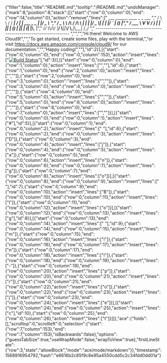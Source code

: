 {"filter":false,"title":"README.md","tooltip":"/README.md","undoManager":{"mark":8,"position":8,"stack":[[{"start":{"row":0,"column":0},"end":{"row":14,"column":0},"action":"remove","lines":["         ___        ______     ____ _                 _  ___  ","        / \\ \\      / / ___|   / ___| | ___  _   _  __| |/ _ \\ ","       / _ \\ \\ /\\ / /\\___ \\  | |   | |/ _ \\| | | |/ _` | (_) |","      / ___ \\ V  V /  ___) | | |___| | (_) | |_| | (_| |\\__, |","     /_/   \\_\\_/\\_/  |____/   \\____|_|\\___/ \\__,_|\\__,_|  /_/ "," ----------------------------------------------------------------- ","","","Hi there! Welcome to AWS Cloud9!","","To get started, create some files, play with the terminal,","or visit https://docs.aws.amazon.com/console/cloud9/ for our documentation.","","Happy coding!",""],"id":2}],[{"start":{"row":0,"column":0},"end":{"row":0,"column":153},"action":"insert","lines":["[![Build Status](https://travis-ci.org/jakematthews1234/simple-django-blog.svg?branch=master)](https://travis-ci.org/jakematthews1234/simple-django-blog)"],"id":3}],[{"start":{"row":0,"column":0},"end":{"row":1,"column":0},"action":"insert","lines":["",""],"id":4},{"start":{"row":1,"column":0},"end":{"row":2,"column":0},"action":"insert","lines":["",""]},{"start":{"row":2,"column":0},"end":{"row":3,"column":0},"action":"insert","lines":["",""]},{"start":{"row":3,"column":0},"end":{"row":4,"column":0},"action":"insert","lines":["",""]},{"start":{"row":4,"column":0},"end":{"row":5,"column":0},"action":"insert","lines":["",""]},{"start":{"row":5,"column":0},"end":{"row":6,"column":0},"action":"insert","lines":["",""]},{"start":{"row":6,"column":0},"end":{"row":7,"column":0},"action":"insert","lines":["",""]}],[{"start":{"row":0,"column":0},"end":{"row":0,"column":1},"action":"insert","lines":["#"],"id":5}],[{"start":{"row":0,"column":1},"end":{"row":0,"column":2},"action":"insert","lines":[" "],"id":6},{"start":{"row":0,"column":2},"end":{"row":0,"column":3},"action":"insert","lines":["D"]},{"start":{"row":0,"column":3},"end":{"row":0,"column":4},"action":"insert","lines":["j"]},{"start":{"row":0,"column":4},"end":{"row":0,"column":5},"action":"insert","lines":["a"]},{"start":{"row":0,"column":5},"end":{"row":0,"column":6},"action":"insert","lines":["n"]},{"start":{"row":0,"column":6},"end":{"row":0,"column":7},"action":"insert","lines":["g"]},{"start":{"row":0,"column":7},"end":{"row":0,"column":8},"action":"insert","lines":["o"]}],[{"start":{"row":0,"column":8},"end":{"row":0,"column":9},"action":"insert","lines":[" "],"id":7},{"start":{"row":0,"column":9},"end":{"row":0,"column":10},"action":"insert","lines":["B"]},{"start":{"row":0,"column":10},"end":{"row":0,"column":11},"action":"insert","lines":["l"]},{"start":{"row":0,"column":11},"end":{"row":0,"column":12},"action":"insert","lines":["o"]}],[{"start":{"row":0,"column":12},"end":{"row":0,"column":13},"action":"insert","lines":["g"],"id":8}],[{"start":{"row":0,"column":13},"end":{"row":0,"column":14},"action":"insert","lines":[" "],"id":9},{"start":{"row":0,"column":14},"end":{"row":0,"column":15},"action":"insert","lines":["m"]},{"start":{"row":0,"column":15},"end":{"row":0,"column":16},"action":"insert","lines":["i"]},{"start":{"row":0,"column":16},"end":{"row":0,"column":17},"action":"insert","lines":["n"]},{"start":{"row":0,"column":17},"end":{"row":0,"column":18},"action":"insert","lines":["i"]},{"start":{"row":0,"column":18},"end":{"row":0,"column":19},"action":"insert","lines":["-"]},{"start":{"row":0,"column":19},"end":{"row":0,"column":20},"action":"insert","lines":["p"]},{"start":{"row":0,"column":20},"end":{"row":0,"column":21},"action":"insert","lines":["r"]},{"start":{"row":0,"column":21},"end":{"row":0,"column":22},"action":"insert","lines":["o"]},{"start":{"row":0,"column":22},"end":{"row":0,"column":23},"action":"insert","lines":["j"]},{"start":{"row":0,"column":23},"end":{"row":0,"column":24},"action":"insert","lines":["e"]}],[{"start":{"row":0,"column":24},"end":{"row":0,"column":25},"action":"insert","lines":["c"],"id":10},{"start":{"row":0,"column":25},"end":{"row":0,"column":26},"action":"insert","lines":["t"]}]]},"ace":{"folds":[],"scrolltop":0,"scrollleft":0,"selection":{"start":{"row":7,"column":153},"end":{"row":7,"column":153},"isBackwards":false},"options":{"guessTabSize":true,"useWrapMode":false,"wrapToView":true},"firstLineState":{"row":3,"state":"allowBlock","mode":"ace/mode/markdown"}},"timestamp":1568916954792,"hash":"e6616b2c85f9c8e95a4550cdd5c2c34fdd0dd01a"}